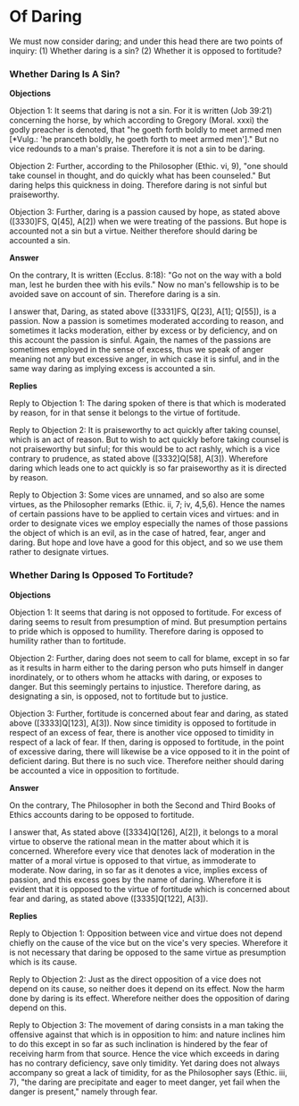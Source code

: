 # Of Daring

We must now consider daring; and under this head there are two points of inquiry:
(1) Whether daring is a sin?
(2) Whether it is opposed to fortitude?
### Whether Daring Is A Sin?

**Objections**

Objection 1: It seems that daring is not a sin. For it is written (Job 39:21) concerning the horse, by which according to Gregory (Moral. xxxi) the godly preacher is denoted, that "he goeth forth boldly to meet armed men [*Vulg.: 'he pranceth boldly, he goeth forth to meet armed men']." But no vice redounds to a man's praise. Therefore it is not a sin to be daring.

Objection 2: Further, according to the Philosopher (Ethic. vi, 9), "one should take counsel in thought, and do quickly what has been counseled." But daring helps this quickness in doing. Therefore daring is not sinful but praiseworthy.

Objection 3: Further, daring is a passion caused by hope, as stated above ([3330]FS, Q[45], A[2]) when we were treating of the passions. But hope is accounted not a sin but a virtue. Neither therefore should daring be accounted a sin.

**Answer**

On the contrary, It is written (Ecclus. 8:18): "Go not on the way with a bold man, lest he burden thee with his evils." Now no man's fellowship is to be avoided save on account of sin. Therefore daring is a sin.

I answer that, Daring, as stated above ([3331]FS, Q[23], A[1]; Q[55]), is a passion. Now a passion is sometimes moderated according to reason, and sometimes it lacks moderation, either by excess or by deficiency, and on this account the passion is sinful. Again, the names of the passions are sometimes employed in the sense of excess, thus we speak of anger meaning not any but excessive anger, in which case it is sinful, and in the same way daring as implying excess is accounted a sin.

**Replies**

Reply to Objection 1: The daring spoken of there is that which is moderated by reason, for in that sense it belongs to the virtue of fortitude.

Reply to Objection 2: It is praiseworthy to act quickly after taking counsel, which is an act of reason. But to wish to act quickly before taking counsel is not praiseworthy but sinful; for this would be to act rashly, which is a vice contrary to prudence, as stated above ([3332]Q[58], A[3]). Wherefore daring which leads one to act quickly is so far praiseworthy as it is directed by reason.

Reply to Objection 3: Some vices are unnamed, and so also are some virtues, as the Philosopher remarks (Ethic. ii, 7; iv, 4,5,6). Hence the names of certain passions have to be applied to certain vices and virtues: and in order to designate vices we employ especially the names of those passions the object of which is an evil, as in the case of hatred, fear, anger and daring. But hope and love have a good for this object, and so we use them rather to designate virtues.
### Whether Daring Is Opposed To Fortitude?

**Objections**

Objection 1: It seems that daring is not opposed to fortitude. For excess of daring seems to result from presumption of mind. But presumption pertains to pride which is opposed to humility. Therefore daring is opposed to humility rather than to fortitude.

Objection 2: Further, daring does not seem to call for blame, except in so far as it results in harm either to the daring person who puts himself in danger inordinately, or to others whom he attacks with daring, or exposes to danger. But this seemingly pertains to injustice. Therefore daring, as designating a sin, is opposed, not to fortitude but to justice.

Objection 3: Further, fortitude is concerned about fear and daring, as stated above ([3333]Q[123], A[3]). Now since timidity is opposed to fortitude in respect of an excess of fear, there is another vice opposed to timidity in respect of a lack of fear. If then, daring is opposed to fortitude, in the point of excessive daring, there will likewise be a vice opposed to it in the point of deficient daring. But there is no such vice. Therefore neither should daring be accounted a vice in opposition to fortitude.

**Answer**

On the contrary, The Philosopher in both the Second and Third Books of Ethics accounts daring to be opposed to fortitude.

I answer that, As stated above ([3334]Q[126], A[2]), it belongs to a moral virtue to observe the rational mean in the matter about which it is concerned. Wherefore every vice that denotes lack of moderation in the matter of a moral virtue is opposed to that virtue, as immoderate to moderate. Now daring, in so far as it denotes a vice, implies excess of passion, and this excess goes by the name of daring. Wherefore it is evident that it is opposed to the virtue of fortitude which is concerned about fear and daring, as stated above ([3335]Q[122], A[3]).

**Replies**

Reply to Objection 1: Opposition between vice and virtue does not depend chiefly on the cause of the vice but on the vice's very species. Wherefore it is not necessary that daring be opposed to the same virtue as presumption which is its cause.

Reply to Objection 2: Just as the direct opposition of a vice does not depend on its cause, so neither does it depend on its effect. Now the harm done by daring is its effect. Wherefore neither does the opposition of daring depend on this.

Reply to Objection 3: The movement of daring consists in a man taking the offensive against that which is in opposition to him: and nature inclines him to do this except in so far as such inclination is hindered by the fear of receiving harm from that source. Hence the vice which exceeds in daring has no contrary deficiency, save only timidity. Yet daring does not always accompany so great a lack of timidity, for as the Philosopher says (Ethic. iii, 7), "the daring are precipitate and eager to meet danger, yet fail when the danger is present," namely through fear.
